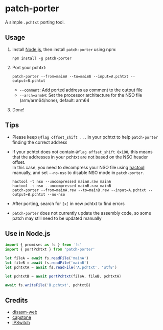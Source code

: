 # patch-porter

A simple `.pchtxt` porting tool.

## Usage

1. Install [Node.js](https://nodejs.org), then install `patch-porter` using npm:

    ```shell
    npm install -g patch-porter
    ```

2. Port your pchtxt:

    ```shell
    patch-porter --from=mainA --to=mainB --input=A.pchtxt --output=B.pchtxt
    ```
    - `--comment`: Add ported address as comment to the output file
    - `--arch=arm64`: Set the processor architecture for the NSO file (arm/arm64/none), default: arm64

3. Done!

## Tips
- Please keep `@flag offset_shift ...` in your pchtxt to help `patch-porter` finding the correct address
- If your pchtct does not contain `@flag offset_shift 0x100`, this means that the addresses in your pchtxt are not based on the NSO header offset.\
  In this case, you need to decompress your NSO file using [hactool](https://github.com/SciresM/hactool) manually, and set `--no-nso` to disable NSO mode in `patch-porter`.

    ```shell
    hactool -t nso --uncompressed mainA.raw mainA
    hactool -t nso --uncompressed mainB.raw mainB
    patch-porter --from=mainA.raw --to=mainB.raw --input=A.pchtxt --output=B.pchtxt --no-nso
    ```
- After porting, search for `[x]` in new pchtxt to find errors
- `patch-porter` does not currently update the assembly code, so some patch may still need to be updated manually

## Use in Node.js

```javascript
import { promises as fs } from 'fs'
import { portPchtxt } from 'patch-porter'

let fileA = await fs.readFile('mainA')
let fileB = await fs.readFile('mainB')
let pchtxtA = await fs.readFile('A.pchtxt', 'utf8')

let pchtxtB = await portPchtxt(fileA, fileB, pchtxtA)

await fs.writeFile('B.pchtxt', pchtxtB)
```

## Credits

- [disasm-web](https://github.com/CzBiX/disasm-web)
- [capstone](https://github.com/capstone-engine/capstone)
- [IPSwitch](https://github.com/3096/ipswitch)
